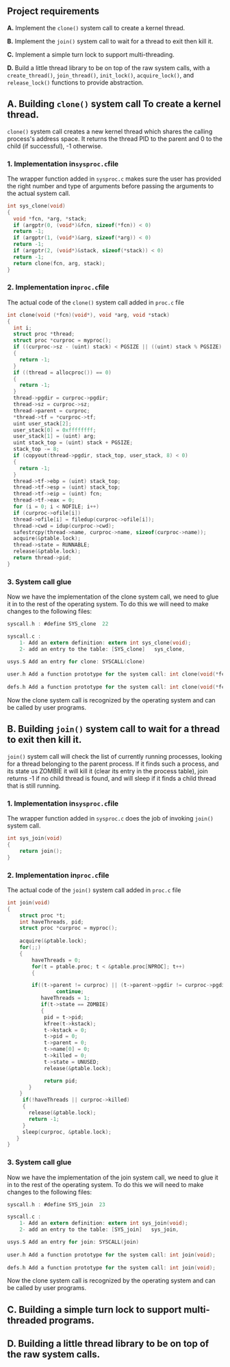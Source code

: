   ## Project requirements
  
**A.** Implement the `clone()` system call to create a kernel thread.

**B.** Implement the `join()` system call to wait for a thread to exit then kill it.

**C.** Implement a simple turn lock to support multi-threading.  

**D.** Build a little thread library to be on top of the raw system calls, with a `create_thread()`, `join_thread()`, `init_lock()`, `acquire_lock()`, and `release_lock()` functions to provide abstraction. 

  ## A. Building `clone()` system call To create a kernel thread.
  
`clone()` system call creates a new kernel thread which shares the calling process's address space.  It returns the thread PID to the parent and 0 to the child (if successful), -1 otherwise.
  
### 1. Implementation in`sysproc.c`file
The wrapper function added in `sysproc.c` makes sure the user has provided the right number and type of arguments before passing the arguments to the actual system call.
```c
int sys_clone(void)
{
  void *fcn, *arg, *stack;
  if (argptr(0, (void*)&fcn, sizeof(*fcn)) < 0)
  return -1;
  if (argptr(1, (void*)&arg, sizeof(*arg)) < 0)
  return -1;
  if (argptr(2, (void*)&stack, sizeof(*stack)) < 0)
  return -1;
  return clone(fcn, arg, stack);
}
```
### 2. Implementation in`proc.c`file

The actual code of the `clone()` system call added in `proc.c` file

```c
int clone(void (*fcn)(void*), void *arg, void *stack)
{
  int i;
  struct proc *thread;
  struct proc *curproc = myproc();
  if ((curproc->sz - (uint) stack) < PGSIZE || ((uint) stack % PGSIZE) != 0)
  {
    return -1;
  }
  if ((thread = allocproc()) == 0)
  {
    return -1;
  }
  thread->pgdir = curproc->pgdir;
  thread->sz = curproc->sz;
  thread->parent = curproc;
  *thread->tf = *curproc->tf;
  uint user_stack[2];
  user_stack[0] = 0xffffffff; 
  user_stack[1] = (uint) arg;
  uint stack_top = (uint) stack + PGSIZE;
  stack_top -= 8;
  if (copyout(thread->pgdir, stack_top, user_stack, 8) < 0)
  {
    return -1;
  }
  thread->tf->ebp = (uint) stack_top;
  thread->tf->esp = (uint) stack_top;
  thread->tf->eip = (uint) fcn;
  thread->tf->eax = 0;
  for (i = 0; i < NOFILE; i++)
  if (curproc->ofile[i])
  thread->ofile[i] = filedup(curproc->ofile[i]);
  thread->cwd = idup(curproc->cwd);
  safestrcpy(thread->name, curproc->name, sizeof(curproc->name));
  acquire(&ptable.lock);
  thread->state = RUNNABLE;
  release(&ptable.lock);
  return thread->pid;
}
 ```
### 3. System call glue
Now we have the implementation of the clone system call, we need to glue it in to the rest of the operating system. To do this we will need to make changes to the following files:
```c
syscall.h : #define SYS_clone  22

syscall.c :
	1- Add an extern definition: extern int sys_clone(void);
	2- add an entry to the table: [SYS_clone]   sys_clone,

usys.S Add an entry for clone: SYSCALL(clone) 
                              
user.h Add a function prototype for the system call: int clone(void(*fcn)(void*), void *arg, void *stack);
  
defs.h Add a function prototype for the system call: int clone(void(*fcn)(void*), void *arg, void *stack);
```
Now the clone system call is recognized by the operating system and can be called by user programs.


  ## B. Building `join()` system call to wait for a thread to exit then kill it.

`join()` system call will check the list of currently running processes, looking for a thread belonging to the parent process. If it finds such a process, and its state us ZOMBIE it will kill it (clear its entry in the process table), join returns -1 if no child thread is found, and will sleep if it finds a child thread that is still running.

### 1. Implementation in`sysproc.c`file

The wrapper function added in `sysproc.c` does the job of invoking `join()` system call.

```c
int sys_join(void)
{
	return join();
}
```

### 2. Implementation in`proc.c`file

The actual code of the `join()` system call added in `proc.c` file

```c
int join(void)
{
	struct proc *t;
	int haveThreads, pid;
	struct proc *curproc = myproc();
	
	acquire(&ptable.lock);
	for(;;) 
	{
		haveThreads = 0;
		for(t = ptable.proc; t < &ptable.proc[NPROC]; t++)
		{

		if((t->parent != curproc) || (t->parent->pgdir != curproc->pgdir) )
				continue;
	       haveThreads = 1;
	       if(t->state == ZOMBIE) 
	       {	
			pid = t->pid;
			kfree(t->kstack);
			t->kstack = 0;
			t->pid = 0;
			t->parent = 0;
			t->name[0] = 0;
			t->killed = 0;
			t->state = UNUSED;
			release(&ptable.lock);

			return pid;
       }
    }
     if(!haveThreads || curproc->killed)
     {
       release(&ptable.lock);
       return -1;
     }
     sleep(curproc, &ptable.lock);
   }
}
```
### 3. System call glue
Now we have the implementation of the join system call, we need to glue it in to the rest of the operating system. To do this we will need to make changes to the following files:
```c
syscall.h : #define SYS_join  23

syscall.c :
	1- Add an extern definition: extern int sys_join(void);
	2- add an entry to the table: [SYS_join]   sys_join,

usys.S Add an entry for join: SYSCALL(join)
                              
user.h Add a function prototype for the system call: int join(void);
  
defs.h Add a function prototype for the system call: int join(void);
```
Now the clone system call is recognized by the operating system and can be called by user programs.


  ## C. Building a simple turn lock to support multi-threaded programs.

  ## D. Building a little thread library to be on top of the raw system calls.
